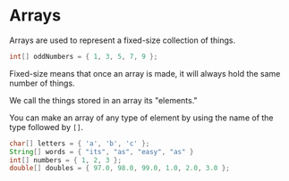 # Arrays

Arrays are used to represent a fixed-size collection of things.

```java
int[] oddNumbers = { 1, 3, 5, 7, 9 };
```

Fixed-size means that once an array is made, it will always hold the same
number of things.

We call the things stored in an array its "elements."


You can make an array of any type of element by using the name of the type followed by
`[]`.

```java
char[] letters = { 'a', 'b', 'c' };
String[] words = { "its", "as", "easy", "as" }
int[] numbers = { 1, 2, 3 };
double[] doubles = { 97.0, 98.0, 99.0, 1.0, 2.0, 3.0 };
```